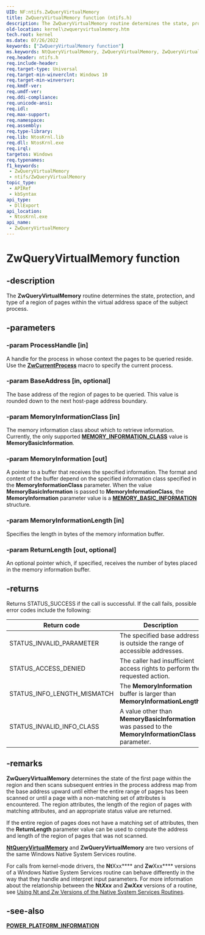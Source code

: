 ```yaml
---
UID: NF:ntifs.ZwQueryVirtualMemory
title: ZwQueryVirtualMemory function (ntifs.h)
description: The ZwQueryVirtualMemory routine determines the state, protection, and type of a region of pages within the virtual address space of the subject process.
old-location: kernel\zwqueryvirtualmemory.htm
tech.root: kernel
ms.date: 07/26/2022
keywords: ["ZwQueryVirtualMemory function"]
ms.keywords: NtQueryVirtualMemory, ZwQueryVirtualMemory, ZwQueryVirtualMemory routine [Kernel-Mode Driver Architecture], kernel.zwqueryvirtualmemory, ntifs/NtQueryVirtualMemory, ntifs/ZwQueryVirtualMemory
req.header: ntifs.h
req.include-header: 
req.target-type: Universal
req.target-min-winverclnt: Windows 10
req.target-min-winversvr: 
req.kmdf-ver: 
req.umdf-ver: 
req.ddi-compliance: 
req.unicode-ansi: 
req.idl: 
req.max-support: 
req.namespace: 
req.assembly: 
req.type-library: 
req.lib: NtosKrnl.lib
req.dll: NtosKrnl.exe
req.irql: 
targetos: Windows
req.typenames: 
f1_keywords:
 - ZwQueryVirtualMemory
 - ntifs/ZwQueryVirtualMemory
topic_type:
 - APIRef
 - kbSyntax
api_type:
 - DllExport
api_location:
 - NtosKrnl.exe
api_name:
 - ZwQueryVirtualMemory
---
```


# ZwQueryVirtualMemory function

## -description

The **ZwQueryVirtualMemory** routine determines the state, protection, and type of a region of pages within the virtual address space of the subject process.

## -parameters

### -param ProcessHandle [in]

A handle for the process in whose context the pages to be queried reside. Use the [**ZwCurrentProcess**](/windows-hardware/drivers/kernel/zwcurrentprocess) macro to specify the current process.

### -param BaseAddress [in, optional]

The base address of the region of pages to be queried. This value is rounded down to the next host-page address boundary.

### -param MemoryInformationClass [in]

The memory information class about which to retrieve information. Currently, the only supported [**MEMORY_INFORMATION_CLASS**](ne-ntifs-_memory_information_class.md) value is **MemoryBasicInformation**.

### -param MemoryInformation [out]

A pointer to a buffer that receives the specified information.  The format and content of the buffer depend on the specified information class specified in the **MemoryInformationClass** parameter. When the value **MemoryBasicInformation** is passed to **MemoryInformationClass**, the **MemoryInformation** parameter value is a [**MEMORY_BASIC_INFORMATION**](./ns-ntifs-_memory_basic_information.md) structure.

### -param MemoryInformationLength [in]

Specifies the length in bytes of the memory information buffer.

### -param ReturnLength [out, optional]

An optional pointer which, if specified, receives the number of bytes placed in the memory information buffer.

## -returns

Returns STATUS_SUCCESS if the call is successful. If the call fails, possible error codes include the following:

| Return code | Description |
| ----------- | ----------- |
| STATUS_INVALID_PARAMETER    | The specified base address is outside the range of accessible addresses. |
| STATUS_ACCESS_DENIED        | The caller had insufficient access rights to perform the requested action. |
| STATUS_INFO_LENGTH_MISMATCH | The **MemoryInformation** buffer is larger than **MemoryInformationLength.** |
| STATUS_INVALID_INFO_CLASS   | A value other than **MemoryBasicInformation** was passed to the **MemoryInformationClass**  parameter. |

## -remarks

**ZwQueryVirtualMemory** determines the state of the first page within the region and then scans subsequent entries in the process address map from the base address upward until either the entire range of pages has been scanned or until a page with a non-matching set of attributes is encountered. The region attributes, the length of the region of pages with matching attributes, and an appropriate status value are returned.

If the entire region of pages does not have a matching set of attributes, then the **ReturnLength** parameter value can be used to compute the address and length of the region of pages that was not scanned.

[**NtQueryVirtualMemory**](nf-ntifs-ntqueryvirtualmemory.md) and **ZwQueryVirtualMemory** are two versions of the same Windows Native System Services routine.

For calls from kernel-mode drivers, the **Nt**Xxx**** and **Zw**Xxx**** versions of a Windows Native System Services routine can behave differently in the way that they handle and interpret input parameters. For more information about the relationship between the **Nt*Xxx*** and **Zw*Xxx*** versions of a routine, see [Using Nt and Zw Versions of the Native System Services Routines](/windows-hardware/drivers/kernel/using-nt-and-zw-versions-of-the-native-system-services-routines).

## -see-also

[**POWER_PLATFORM_INFORMATION**](../wdm/ns-wdm-_power_platform_information.md)
